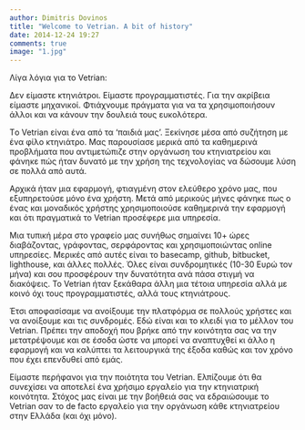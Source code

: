 ```yaml
---
author: Dimitris Dovinos
title: "Welcome to Vetrian. A bit of history"
date: 2014-12-24 19:27
comments: true
image: "1.jpg"
---
```


Λίγα λόγια για το Vetrian:

Δεν είμαστε κτηνιάτροι. Είμαστε προγραμματιστές. Για την ακρίβεια είμαστε μηχανικοί. Φτιάχνουμε πράγματα για να τα χρησιμοποιήσουν άλλοι και να κάνουν την δουλειά τους ευκολότερα.

Τo Vetrian είναι ένα από τα ‘παιδιά μας’. Ξεκίνησε μέσα από συζήτηση με ένα φίλο κτηνιάτρο. Μας παρουσίασε μερικά από τα καθημερινά προβλήματα που αντιμετώπιζε στην οργάνωση του κτηνιατρείου και φάνηκε πώς ήταν δυνατό με την χρήση της τεχνολογίας να δώσουμε λύση σε πολλά από αυτά.

Αρχικά ήταν μια εφαρμογή, φτιαγμένη στον ελεύθερο χρόνο μας, που εξυπηρετούσε μόνο ένα χρήστη. Μετά από μερικούς μήνες φάνηκε πως ο ένας και μοναδικός χρήστης χρησιμοποιούσε καθημερινά την εφαρμογή και ότι πραγματικά το Vetrian προσέφερε μια υπηρεσία.

Μια τυπική μέρα στο γραφείο μας συνήθως σημαίνει 10+ ώρες διαβάζοντας, γράφοντας, σερφάροντας και χρησιμοποιώντας online υπηρεσίες. Μερικές από αυτές είναι το basecamp, github, bitbucket, lighthouse, και άλλες πολλές. Όλες είναι συνδρομητικές (10-30 Ευρώ τον μήνα) και σου προσφέρουν την δυνατότητα ανά πάσα στιγμή να διακόψεις. Το Vetrian ήταν ξεκάθαρα άλλη μια τέτοια υπηρεσία αλλά με κοινό όχι τους προγραμματιστές, αλλά τους κτηνιάτρους.

Έτσι αποφασίσαμε να ανοίξουμε την πλατφόρμα σε πολλούς χρήστες και να ανοίξουμε και τις συνδρομές.  Εδώ είναι και το κλειδί για το μέλλον του Vetrian. Πρέπει την αποδοχή που βρήκε από την κοινότητα σας να την μετατρέψουμε και σε έσοδα ώστε να μπορεί να αναπτυχθεί κι άλλο η εφαρμογή και να καλύπτει τα λειτουργικά της έξοδα καθώς και τον χρόνο που έχει επενδυθεί από εμάς.

Είμαστε περήφανοι για την ποιότητα του Vetrian. Ελπίζουμε ότι θα συνεχίσει να αποτελεί ένα χρήσιμο εργαλείο για την κτηνιατρική κοινότητα. Στόχος μας είναι με την βοήθειά σας να εδραιώσουμε το Vetrian σαν το de facto εργαλείο για την οργάνωση κάθε κτηνιατρείου στην Ελλάδα (και όχι μόνο).
